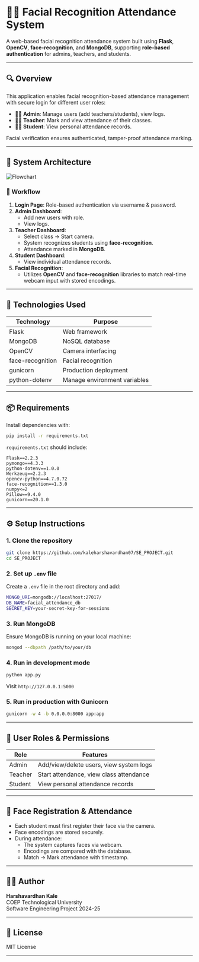 



# 👨‍🏫 Facial Recognition Attendance System

A web-based facial recognition attendance system built using **Flask**, **OpenCV**, **face-recognition**, and **MongoDB**, supporting **role-based authentication** for admins, teachers, and students.

---

## 🔍 Overview

This application enables facial recognition-based attendance management with secure login for different user roles:

- 👨‍💼 **Admin**: Manage users (add teachers/students), view logs.
- 👨‍🏫 **Teacher**: Mark and view attendance of their classes.
- 👨‍🎓 **Student**: View personal attendance records.

Facial verification ensures authenticated, tamper-proof attendance marking.

---

## 🧠 System Architecture

![Flowchart](./A_README_file_for_a_Facial_Recognition_Attendance_.png)

### 🔄 Workflow

1. **Login Page**: Role-based authentication via username & password.
2. **Admin Dashboard**:
   - Add new users with role.
   - View logs.
3. **Teacher Dashboard**:
   - Select class → Start camera.
   - System recognizes students using **face-recognition**.
   - Attendance marked in **MongoDB**.
4. **Student Dashboard**:
   - View individual attendance records.
5. **Facial Recognition**:
   - Utilizes **OpenCV** and **face-recognition** libraries to match real-time webcam input with stored encodings.

---

## 🚀 Technologies Used

| Technology        | Purpose                        |
|------------------|--------------------------------|
| Flask            | Web framework                  |
| MongoDB          | NoSQL database                 |
| OpenCV           | Camera interfacing             |
| face-recognition | Facial recognition             |
| gunicorn         | Production deployment          |
| python-dotenv    | Manage environment variables   |

---

## 📦 Requirements

Install dependencies with:

```bash
pip install -r requirements.txt
```

`requirements.txt` should include:

```
Flask==2.2.3
pymongo==4.3.3
python-dotenv==1.0.0
Werkzeug==2.2.3
opencv-python==4.7.0.72
face-recognition==1.3.0
numpy<=2
Pillow==9.4.0
gunicorn==20.1.0
```

---

## ⚙️ Setup Instructions

### 1. Clone the repository

```bash
git clone https://github.com/kaleharshavardhan07/SE_PROJECT.git
cd SE_PROJECT
```

### 2. Set up `.env` file

Create a `.env` file in the root directory and add:

```bash
MONGO_URI=mongodb://localhost:27017/
DB_NAME=facial_attendance_db
SECRET_KEY=your-secret-key-for-sessions
```

### 3. Run MongoDB

Ensure MongoDB is running on your local machine:

```bash
mongod --dbpath /path/to/your/db
```

### 4. Run in development mode

```bash
python app.py
```

Visit `http://127.0.0.1:5000`

### 5. Run in production with Gunicorn

```bash
gunicorn -w 4 -b 0.0.0.0:8000 app:app
```

---

## 👤 User Roles & Permissions

| Role     | Features                                        |
|----------|-------------------------------------------------|
| Admin    | Add/view/delete users, view system logs         |
| Teacher  | Start attendance, view class attendance         |
| Student  | View personal attendance records                |

---

## 🧪 Face Registration & Attendance

- Each student must first register their face via the camera.
- Face encodings are stored securely.
- During attendance:
  - The system captures faces via webcam.
  - Encodings are compared with the database.
  - Match → Mark attendance with timestamp.

---



## 🧑‍💻 Author

**Harshavardhan Kale**  
COEP Technological University  
Software Engineering Project 2024-25  

---

## 📄 License

MIT License

---
